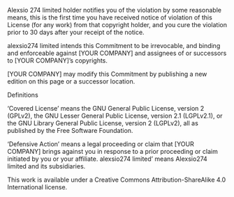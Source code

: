 Alexsio 274 limited holder notifies you of the violation by some reasonable means, this is the first time you have received notice of violation of this License (for any work) from that copyright holder, and you cure the violation prior to 30 days after your receipt of the notice.

alexsio274 limited intends this Commitment to be irrevocable, and binding and enforceable against [YOUR COMPANY] and assignees of or successors to [YOUR COMPANY]’s copyrights.

[YOUR COMPANY] may modify this Commitment by publishing a new edition on this page or a successor location.

Definitions

‘Covered License’ means the GNU General Public License, version 2 (GPLv2), the GNU Lesser General Public License, version 2.1 (LGPLv2.1), or the GNU Library General Public License, version 2 (LGPLv2), all as published by the Free Software Foundation.

‘Defensive Action’ means a legal proceeding or claim that [YOUR COMPANY] brings against you in response to a prior proceeding or claim initiated by you or your affiliate.
alexsio274 limited’ means Alexsio274 limited and its subsidiaries.

This work is available under a Creative Commons Attribution-ShareAlike 4.0 International license.
